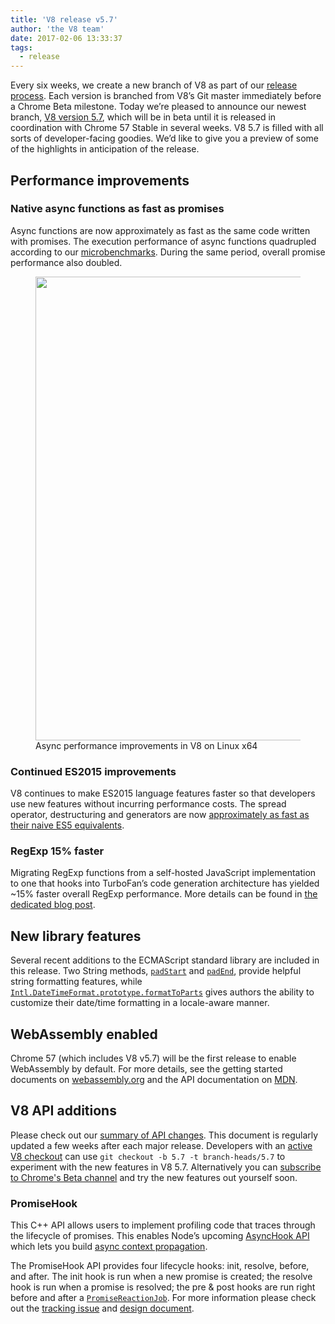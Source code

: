 ```yaml
---
title: 'V8 release v5.7'
author: 'the V8 team'
date: 2017-02-06 13:33:37
tags:
  - release
---
```

Every six weeks, we create a new branch of V8 as part of our [release process](/docs/release-process). Each version is branched from V8’s Git master immediately before a Chrome Beta milestone. Today we’re pleased to announce our newest branch, [V8 version 5.7](https://chromium.googlesource.com/v8/v8.git/+log/branch-heads/5.7), which will be in beta until it is released in coordination with Chrome 57 Stable in several weeks. V8 5.7 is filled with all sorts of developer-facing goodies. We’d like to give you a preview of some of the highlights in anticipation of the release.

## Performance improvements

### Native async functions as fast as promises

Async functions are now approximately as fast as the same code written with promises. The execution performance of async functions quadrupled according to our [microbenchmarks](https://codereview.chromium.org/2577393002). During the same period, overall promise performance also doubled.

<figure>
  <img src="/_img/v8-release-57/async.png" width="1200" height="742" alt="">
  <figcaption>Async performance improvements in V8 on Linux x64</figcaption>
</figure>

### Continued ES2015 improvements

V8 continues to make ES2015 language features faster so that developers use new features without incurring performance costs. The spread operator, destructuring and generators are now [approximately as fast as their naive ES5 equivalents](https://fhinkel.github.io/six-speed/).

### RegExp 15% faster

Migrating RegExp functions from a self-hosted JavaScript implementation to one that hooks into TurboFan’s code generation architecture has yielded ~15% faster overall RegExp performance. More details can be found in [the dedicated blog post](/blog/speeding-up-regular-expressions).

## New library features

Several recent additions to the ECMAScript standard library are included in this release. Two String methods, [`padStart`](https://developer.mozilla.org/en-US/docs/Web/JavaScript/Reference/Global_Objects/String/padStart) and [`padEnd`](https://developer.mozilla.org/en-US/docs/Web/JavaScript/Reference/Global_Objects/String/padEnd), provide helpful string formatting features, while [`Intl.DateTimeFormat.prototype.formatToParts`](https://developer.mozilla.org/en-US/docs/Web/JavaScript/Reference/Global_Objects/DateTimeFormat/formatToParts) gives authors the ability to customize their date/time formatting in a locale-aware manner.

## WebAssembly enabled

Chrome 57 (which includes V8 v5.7) will be the first release to enable WebAssembly by default. For more details, see the getting started documents on [webassembly.org](http://webassembly.org/) and the API documentation on [MDN](https://developer.mozilla.org/en-US/docs/WebAssembly/API).

## V8 API additions

Please check out our [summary of API changes](http://bit.ly/v8-api-changes). This document is regularly updated a few weeks after each major release.
Developers with an [active V8 checkout](/docs/source-code#using-git) can use `git checkout -b 5.7 -t branch-heads/5.7` to experiment with the new features in V8 5.7. Alternatively you can [subscribe to Chrome's Beta channel](https://www.google.com/chrome/browser/beta.html) and try the new features out yourself soon.

### PromiseHook

This C++ API allows users to implement profiling code that traces through the lifecycle of promises. This enables Node’s upcoming [AsyncHook API](https://github.com/nodejs/node-eps/pull/18) which lets you build [async context propagation](https://docs.google.com/document/d/1tlQ0R6wQFGqCS5KeIw0ddoLbaSYx6aU7vyXOkv-wvlM/edit#).

The PromiseHook API provides four lifecycle hooks: init, resolve, before, and after. The init hook is run when a new promise is created; the resolve hook is run when a promise is resolved; the pre & post hooks are run right before and after a [`PromiseReactionJob`](https://tc39.es/ecma262/#sec-promisereactionjob). For more information please check out the [tracking issue](https://bugs.chromium.org/p/v8/issues/detail?id=4643) and [design document](https://docs.google.com/document/d/1rda3yKGHimKIhg5YeoAmCOtyURgsbTH_qaYR79FELlk/edit).
